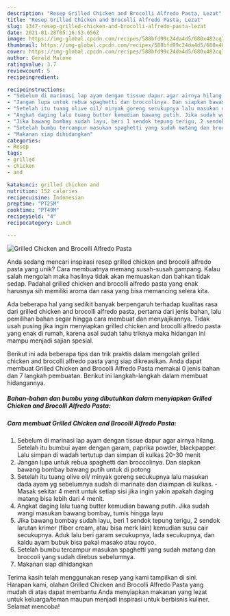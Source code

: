 ```yaml
---
description: "Resep Grilled Chicken and Brocolli Alfredo Pasta, Lezat"
title: "Resep Grilled Chicken and Brocolli Alfredo Pasta, Lezat"
slug: 1347-resep-grilled-chicken-and-brocolli-alfredo-pasta-lezat
date: 2021-01-28T05:16:53.656Z
image: https://img-global.cpcdn.com/recipes/588bfd99c24da4d5/680x482cq70/grilled-chicken-and-brocolli-alfredo-pasta-foto-resep-utama.jpg
thumbnail: https://img-global.cpcdn.com/recipes/588bfd99c24da4d5/680x482cq70/grilled-chicken-and-brocolli-alfredo-pasta-foto-resep-utama.jpg
cover: https://img-global.cpcdn.com/recipes/588bfd99c24da4d5/680x482cq70/grilled-chicken-and-brocolli-alfredo-pasta-foto-resep-utama.jpg
author: Gerald Malone
ratingvalue: 3.7
reviewcount: 5
recipeingredient:

recipeinstructions:
- "Sebelum di marinasi lap ayam dengan tissue dapur agar airnya hilang. Setelah itu bumbui ayam dengan garam, paprika powder, blackpapper. Lalu simpan di wadah tertutup dan simpan di kulkas 20-30 menit"
- "Jangan lupa untuk rebua spaghetti dan broccolinya. Dan siapkan bawang bombay bawang putih untuk di potong"
- "Setelah itu tuang olive oil/ minyak goreng secukupnya lalu masukan dada ayam yg sebelumnya sudah di marinate dan diaimpan di kulkas.  Masak sekitar 4 menit untuk setiap sisi jika ingin yakin apakah daging matang bisa lebih dari 4 menit."
- "Angkat daging lalu tuang butter kemudian bawang putih. Jika sudah wangi masukan bawang bombay, tumis hingga layu"
- "Jika bawang bombay sudah layu, beri 1 sendok tepung terigu, 2 sendok larutan krimer (fiber cream, atau bisa merk lain) kemudian susu cair secukupnya. Aduk lalu beri garam secukupnya, lada secukupnya, dan kaldu ayam bubuk bisa pakai masako atau royco."
- "Setelah bumbu tercampur masukan spaghetti yang sudah matang dan broccoli yang sudah direbus sebelumnya."
- "Makanan siap dihidangkan"
categories:
- Resep
tags:
- grilled
- chicken
- and

katakunci: grilled chicken and 
nutrition: 152 calories
recipecuisine: Indonesian
preptime: "PT25M"
cooktime: "PT49M"
recipeyield: "4"
recipecategory: Lunch

---
```



![Grilled Chicken and Brocolli Alfredo Pasta](https://img-global.cpcdn.com/recipes/588bfd99c24da4d5/680x482cq70/grilled-chicken-and-brocolli-alfredo-pasta-foto-resep-utama.jpg)

Anda sedang mencari inspirasi resep grilled chicken and brocolli alfredo pasta yang unik? Cara membuatnya memang susah-susah gampang. Kalau salah mengolah maka hasilnya tidak akan memuaskan dan bahkan tidak sedap. Padahal grilled chicken and brocolli alfredo pasta yang enak harusnya sih memiliki aroma dan rasa yang bisa memancing selera kita.



Ada beberapa hal yang sedikit banyak berpengaruh terhadap kualitas rasa dari grilled chicken and brocolli alfredo pasta, pertama dari jenis bahan, lalu pemilihan bahan segar hingga cara membuat dan menyajikannya. Tidak usah pusing jika ingin menyiapkan grilled chicken and brocolli alfredo pasta yang enak di rumah, karena asal sudah tahu triknya maka hidangan ini mampu menjadi sajian spesial.


Berikut ini ada beberapa tips dan trik praktis dalam mengolah grilled chicken and brocolli alfredo pasta yang siap dikreasikan. Anda dapat membuat Grilled Chicken and Brocolli Alfredo Pasta memakai 0 jenis bahan dan 7 langkah pembuatan. Berikut ini langkah-langkah dalam membuat hidangannya.

<!--inarticleads1-->

##### Bahan-bahan dan bumbu yang dibutuhkan dalam menyiapkan Grilled Chicken and Brocolli Alfredo Pasta:





<!--inarticleads2-->

##### Cara membuat Grilled Chicken and Brocolli Alfredo Pasta:

1. Sebelum di marinasi lap ayam dengan tissue dapur agar airnya hilang. Setelah itu bumbui ayam dengan garam, paprika powder, blackpapper. Lalu simpan di wadah tertutup dan simpan di kulkas 20-30 menit
1. Jangan lupa untuk rebua spaghetti dan broccolinya. Dan siapkan bawang bombay bawang putih untuk di potong
1. Setelah itu tuang olive oil/ minyak goreng secukupnya lalu masukan dada ayam yg sebelumnya sudah di marinate dan diaimpan di kulkas.  - Masak sekitar 4 menit untuk setiap sisi jika ingin yakin apakah daging matang bisa lebih dari 4 menit.
1. Angkat daging lalu tuang butter kemudian bawang putih. Jika sudah wangi masukan bawang bombay, tumis hingga layu
1. Jika bawang bombay sudah layu, beri 1 sendok tepung terigu, 2 sendok larutan krimer (fiber cream, atau bisa merk lain) kemudian susu cair secukupnya. Aduk lalu beri garam secukupnya, lada secukupnya, dan kaldu ayam bubuk bisa pakai masako atau royco.
1. Setelah bumbu tercampur masukan spaghetti yang sudah matang dan broccoli yang sudah direbus sebelumnya.
1. Makanan siap dihidangkan




Terima kasih telah menggunakan resep yang kami tampilkan di sini. Harapan kami, olahan Grilled Chicken and Brocolli Alfredo Pasta yang mudah di atas dapat membantu Anda menyiapkan makanan yang lezat untuk keluarga/teman maupun menjadi inspirasi untuk berbisnis kuliner. Selamat mencoba!
